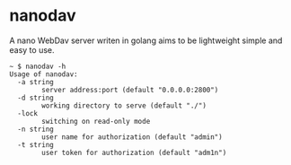 # nanodav
A nano WebDav server writen in golang aims to be lightweight simple and easy to use.

```
~ $ nanodav -h
Usage of nanodav:
  -a string
    	server address:port (default "0.0.0.0:2800")
  -d string
    	working directory to serve (default "./")
  -lock
    	switching on read-only mode
  -n string
    	user name for authorization (default "admin")
  -t string
    	user token for authorization (default "adm1n")
```
